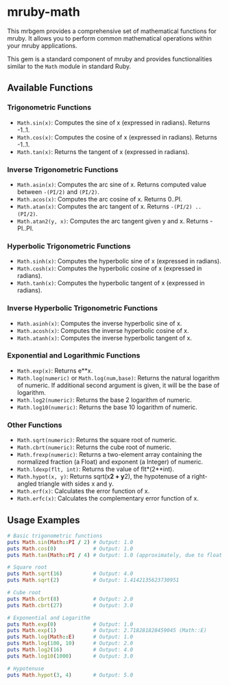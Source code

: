 # mruby-math

This mrbgem provides a comprehensive set of mathematical functions for mruby. It allows you to perform common mathematical operations within your mruby applications.

This gem is a standard component of mruby and provides functionalities similar to the `Math` module in standard Ruby.

## Available Functions

### Trigonometric Functions

- `Math.sin(x)`: Computes the sine of x (expressed in radians). Returns -1..1.
- `Math.cos(x)`: Computes the cosine of x (expressed in radians). Returns -1..1.
- `Math.tan(x)`: Returns the tangent of x (expressed in radians).

### Inverse Trigonometric Functions

- `Math.asin(x)`: Computes the arc sine of x. Returns computed value between `-(PI/2)` and `(PI/2)`.
- `Math.acos(x)`: Computes the arc cosine of x. Returns 0..PI.
- `Math.atan(x)`: Computes the arc tangent of x. Returns `-(PI/2) .. (PI/2)`.
- `Math.atan2(y, x)`: Computes the arc tangent given y and x. Returns -PI..PI.

### Hyperbolic Trigonometric Functions

- `Math.sinh(x)`: Computes the hyperbolic sine of x (expressed in radians).
- `Math.cosh(x)`: Computes the hyperbolic cosine of x (expressed in radians).
- `Math.tanh(x)`: Computes the hyperbolic tangent of x (expressed in radians).

### Inverse Hyperbolic Trigonometric Functions

- `Math.asinh(x)`: Computes the inverse hyperbolic sine of x.
- `Math.acosh(x)`: Computes the inverse hyperbolic cosine of x.
- `Math.atanh(x)`: Computes the inverse hyperbolic tangent of x.

### Exponential and Logarithmic Functions

- `Math.exp(x)`: Returns e\*\*x.
- `Math.log(numeric)` or `Math.log(num,base)`: Returns the natural logarithm of numeric. If additional second argument is given, it will be the base of logarithm.
- `Math.log2(numeric)`: Returns the base 2 logarithm of numeric.
- `Math.log10(numeric)`: Returns the base 10 logarithm of numeric.

### Other Functions

- `Math.sqrt(numeric)`: Returns the square root of numeric.
- `Math.cbrt(numeric)`: Returns the cube root of numeric.
- `Math.frexp(numeric)`: Returns a two-element array containing the normalized fraction (a Float) and exponent (a Integer) of numeric.
- `Math.ldexp(flt, int)`: Returns the value of flt\*(2\*\*int).
- `Math.hypot(x, y)`: Returns sqrt(x**2 + y**2), the hypotenuse of a right-angled triangle with sides x and y.
- `Math.erf(x)`: Calculates the error function of x.
- `Math.erfc(x)`: Calculates the complementary error function of x.

## Usage Examples

```ruby
# Basic trigonometric functions
puts Math.sin(Math::PI / 2) # Output: 1.0
puts Math.cos(0)            # Output: 1.0
puts Math.tan(Math::PI / 4) # Output: 1.0 (approximately, due to float precision)

# Square root
puts Math.sqrt(16)          # Output: 4.0
puts Math.sqrt(2)           # Output: 1.4142135623730951

# Cube root
puts Math.cbrt(8)           # Output: 2.0
puts Math.cbrt(27)          # Output: 3.0

# Exponential and Logarithm
puts Math.exp(0)            # Output: 1.0
puts Math.exp(1)            # Output: 2.718281828459045 (Math::E)
puts Math.log(Math::E)      # Output: 1.0
puts Math.log(100, 10)      # Output: 2.0
puts Math.log2(16)          # Output: 4.0
puts Math.log10(1000)       # Output: 3.0

# Hypotenuse
puts Math.hypot(3, 4)       # Output: 5.0
```
